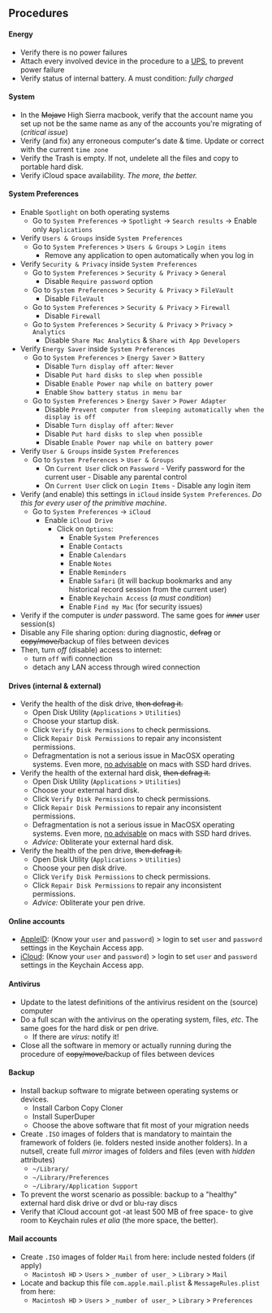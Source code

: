 ## Procedures

#### Energy
* Verify there is no power failures
* Attach every involved device in the procedure to a [UPS](https://en.wikipedia.org/wiki/Uninterruptible_power_supply), to prevent power failure
* Verify status of internal battery. A must condition: _fully charged_

#### System
* In the ~~Mojave~~ High Sierra macbook, verify that the account name you set up not be the same name as any of the accounts you're migrating of (_critical issue_)
* Verify (and fix) any erroneous computer's date & time. Update or correct with the current `time zone`
* Verify the Trash is empty. If not, undelete all the files and copy to portable hard disk.
* Verify iCloud space availability. _The more, the better._


#### System Preferences
* Enable `Spotlight` on both operating systems
    - Go to `System Preferences` -> `Spotlight` -> `Search results` -> Enable only `Applications`
* Verify `Users & Groups` inside `System Preferences`
    - Go to `System Preferences` > `Users & Groups` > `Login items`
        - Remove any application to open automatically when you log in
* Verify `Security & Privacy` inside `System Preferences`
    - Go to `System Preferences` > `Security & Privacy` > `General`
        - Disable `Require password` option
    - Go to `System Preferences` > `Security & Privacy` > `FileVault`
        - Disable `FileVault`
    - Go to `System Preferences` > `Security & Privacy` > `Firewall`
        - Disable `Firewall`
    - Go to `System Preferences` > `Security & Privacy` > `Privacy` > `Analytics`
        - Disable `Share Mac Analytics` & `Share with App Developers`
* Verify `Energy Saver` inside `System Preferences`
    - Go to `System Preferences` > `Energy Saver` > `Battery`
        - Disable `Turn display off after`: `Never`
        - Disable `Put hard disks to slep when possible`
        - Disable `Enable Power nap while on battery power`
        - Enable `Show battery status in menu bar`
    - Go to `System Preferences` > `Energy Saver` > `Power Adapter`
        - Disable `Prevent computer from sleeping automatically when the display is off`
        - Disable `Turn display off after`: `Never`
        - Disable `Put hard disks to slep when possible`
        - Disable `Enable Power nap while on battery power`
* Verify `User & Groups` inside `System Preferences`
    - Go to `System Preferences` > `User & Groups`
        - On `Current User` click on `Password`
                - Verify password for the current user
                - Disable any parental control
        - On `Current User` click on `Login Items`
                - Disable any login item
* Verify (and enable) this settings in `iCloud` inside `System Preferences`. *Do this for every user of the primitive machine*.
    - Go to `System Preferences` -> `iCloud` 
        - Enable `iCloud Drive`
            * Click on `Options`: 
                - Enable `System Preferences`
                - Enable `Contacts`
                - Enable `Calendars`
                - Enable `Notes`
                - Enable `Reminders`
                - Enable `Safari` (it will backup bookmarks and any historical record session from the current user)
                - Enable `Keychain Access` (*a must condition*)
                - Enable `Find my Mac` (for security issues)
* Verify if the computer is _under_ password. The same goes for ~~_inner_~~ user session(s)
* Disable any File sharing option: during diagnostic, ~~defrag~~ or ~~copy/move/~~backup of files between devices
* Then, turn _off_ (disable) access to internet: 
     - turn `off` wifi connection 
     - detach any LAN access through wired connection

#### Drives (internal & external)
* Verify the health of the disk drive, ~~then defrag it.~~
    - Open Disk Utility (`Applications` > `Utilities`)
    - Choose your startup disk.
    - Click `Verify Disk Permissions` to check permissions.
    - Click `Repair Disk Permissions` to repair any inconsistent permissions.
    - Defragmentation is not a serious issue in MacOSX operating systems. Even more, [no advisable](https://macpaw.com/how-to/how-to-defrag-mac) on macs with SSD hard drives.  
* Verify the health of the external hard disk, ~~then defrag it.~~
    - Open Disk Utility (`Applications` > `Utilities`)
    - Choose your external hard disk.
    - Click `Verify Disk Permissions` to check permissions.
    - Click `Repair Disk Permissions` to repair any inconsistent permissions.
    - Defragmentation is not a serious issue in MacOSX operating systems. Even more, [no advisable](https://macpaw.com/how-to/how-to-defrag-mac) on macs with SSD hard drives.
    - _Advice:_ Obliterate your external hard disk.
* Verify the health of the pen drive, ~~then defrag it.~~
    - Open Disk Utility (`Applications` > `Utilities`)
    - Choose your pen disk drive.
    - Click `Verify Disk Permissions` to check permissions.
    - Click `Repair Disk Permissions` to repair any inconsistent permissions.
    - _Advice:_ Obliterate your pen drive.

#### Online accounts 
* [AppleID](https://appleid.apple.com/): (Know your `user` and `password`) > login to set `user` and `password` settings in the Keychain Access app.
* [iCloud](https://www.icloud.com/): (Know your `user` and `password`) > login to set `user` and `password` settings in the Keychain Access app.

#### Antivirus
* Update to the latest definitions of the antivirus resident on the (source) computer
* Do a full scan with the antivirus on the operating system, files, _etc_. The same goes for the hard disk or pen drive. 
    - If there are _virus_: notify it!
* Close all the software in memory or actually running during the procedure of ~~copy/move/~~backup of files between devices

#### Backup
* Install backup software to migrate between operating systems or devices.
    - Install Carbon Copy Cloner
    - Install SuperDuper
    - Choose the above software that fit most of your migration needs
* Create `.ISO` images of folders that is mandatory to maintain the framework of folders (ie. folders nested inside another folders). In a nutsell, create full _mirror_ images of folders and files (even with _hidden_ attributes)
    - `~/Library/`
    - `~/Library/Preferences`
    - `~/Library/Application Support`
* To prevent the worst scenario as possible: backup to a "healthy" external hard disk drive or dvd or blu-ray discs
* Verify that iCloud account got -at least 500 MB of free space- to give room to Keychain rules _et alia_ (the more space, the better).

#### Mail accounts
* Create `.ISO` images of folder `Mail` from here: include nested folders (if apply)
    - `Macintosh HD` > `Users` > `_number of user_` > `Library` > `Mail`
* Locate and backup this file `com.apple.mail.plist` & `MessageRules.plist` from here:
    - `Macintosh HD` > `Users` > `_number of user_` > `Library` > `Preferences`
